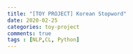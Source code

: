 ```yaml
---
title: "[TOY PROJECT] Korean Stopword"
date: 2020-02-25
categories: toy-project
comments: true
tags : [NLP,CL, Python]
---
```


